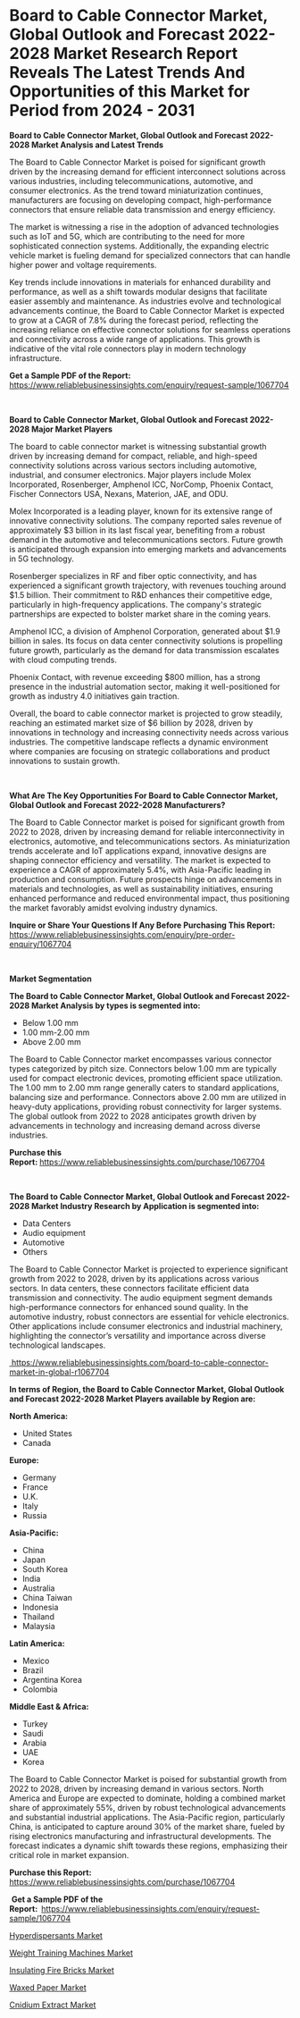 <p><h1>Board to Cable Connector Market, Global Outlook and Forecast 2022-2028 Market Research Report Reveals The Latest Trends And Opportunities of this Market for Period from 2024 - 2031</h1></p><p><strong>Board to Cable Connector Market, Global Outlook and Forecast 2022-2028 Market Analysis and Latest Trends</strong></p>
<p><p>The Board to Cable Connector Market is poised for significant growth driven by the increasing demand for efficient interconnect solutions across various industries, including telecommunications, automotive, and consumer electronics. As the trend toward miniaturization continues, manufacturers are focusing on developing compact, high-performance connectors that ensure reliable data transmission and energy efficiency. </p><p>The market is witnessing a rise in the adoption of advanced technologies such as IoT and 5G, which are contributing to the need for more sophisticated connection systems. Additionally, the expanding electric vehicle market is fueling demand for specialized connectors that can handle higher power and voltage requirements.</p><p>Key trends include innovations in materials for enhanced durability and performance, as well as a shift towards modular designs that facilitate easier assembly and maintenance. As industries evolve and technological advancements continue, the Board to Cable Connector Market is expected to grow at a CAGR of 7.8% during the forecast period, reflecting the increasing reliance on effective connector solutions for seamless operations and connectivity across a wide range of applications. This growth is indicative of the vital role connectors play in modern technology infrastructure.</p></p>
<p><strong>Get a Sample PDF of the Report:&nbsp;</strong> <a href="https://www.reliablebusinessinsights.com/enquiry/request-sample/1067704">https://www.reliablebusinessinsights.com/enquiry/request-sample/1067704</a></p>
<p>&nbsp;</p>
<p><strong>Board to Cable Connector Market, Global Outlook and Forecast 2022-2028 Major Market Players</strong></p>
<p><p>The board to cable connector market is witnessing substantial growth driven by increasing demand for compact, reliable, and high-speed connectivity solutions across various sectors including automotive, industrial, and consumer electronics. Major players include Molex Incorporated, Rosenberger, Amphenol ICC, NorComp, Phoenix Contact, Fischer Connectors USA, Nexans, Materion, JAE, and ODU.</p><p>Molex Incorporated is a leading player, known for its extensive range of innovative connectivity solutions. The company reported sales revenue of approximately $3 billion in its last fiscal year, benefiting from a robust demand in the automotive and telecommunications sectors. Future growth is anticipated through expansion into emerging markets and advancements in 5G technology.</p><p>Rosenberger specializes in RF and fiber optic connectivity, and has experienced a significant growth trajectory, with revenues touching around $1.5 billion. Their commitment to R&D enhances their competitive edge, particularly in high-frequency applications. The company's strategic partnerships are expected to bolster market share in the coming years.</p><p>Amphenol ICC, a division of Amphenol Corporation, generated about $1.9 billion in sales. Its focus on data center connectivity solutions is propelling future growth, particularly as the demand for data transmission escalates with cloud computing trends.</p><p>Phoenix Contact, with revenue exceeding $800 million, has a strong presence in the industrial automation sector, making it well-positioned for growth as industry 4.0 initiatives gain traction.</p><p>Overall, the board to cable connector market is projected to grow steadily, reaching an estimated market size of $6 billion by 2028, driven by innovations in technology and increasing connectivity needs across various industries. The competitive landscape reflects a dynamic environment where companies are focusing on strategic collaborations and product innovations to sustain growth.</p></p>
<p>&nbsp;</p>
<p><strong>What Are The Key Opportunities For Board to Cable Connector Market, Global Outlook and Forecast 2022-2028 Manufacturers?</strong></p>
<p><p>The Board to Cable Connector market is poised for significant growth from 2022 to 2028, driven by increasing demand for reliable interconnectivity in electronics, automotive, and telecommunications sectors. As miniaturization trends accelerate and IoT applications expand, innovative designs are shaping connector efficiency and versatility. The market is expected to experience a CAGR of approximately 5.4%, with Asia-Pacific leading in production and consumption. Future prospects hinge on advancements in materials and technologies, as well as sustainability initiatives, ensuring enhanced performance and reduced environmental impact, thus positioning the market favorably amidst evolving industry dynamics.</p></p>
<p><strong>Inquire or Share Your Questions If Any Before Purchasing This Report:</strong> <a href="https://www.reliablebusinessinsights.com/enquiry/pre-order-enquiry/1067704">https://www.reliablebusinessinsights.com/enquiry/pre-order-enquiry/1067704</a></p>
<p>&nbsp;</p>
<p><strong>Market Segmentation</strong></p>
<p><strong>The Board to Cable Connector Market, Global Outlook and Forecast 2022-2028 Market Analysis by types is segmented into:</strong></p>
<p><ul><li>Below 1.00 mm</li><li>1.00 mm-2.00 mm</li><li>Above 2.00 mm</li></ul></p>
<p><p>The Board to Cable Connector market encompasses various connector types categorized by pitch size. Connectors below 1.00 mm are typically used for compact electronic devices, promoting efficient space utilization. The 1.00 mm to 2.00 mm range generally caters to standard applications, balancing size and performance. Connectors above 2.00 mm are utilized in heavy-duty applications, providing robust connectivity for larger systems. The global outlook from 2022 to 2028 anticipates growth driven by advancements in technology and increasing demand across diverse industries.</p></p>
<p><strong>Purchase this Report:&nbsp;</strong><a href="https://www.reliablebusinessinsights.com/purchase/1067704">https://www.reliablebusinessinsights.com/purchase/1067704</a></p>
<p>&nbsp;</p>
<p><strong>The Board to Cable Connector Market, Global Outlook and Forecast 2022-2028 Market Industry Research by Application is segmented into:</strong></p>
<p><ul><li>Data Centers</li><li>Audio equipment</li><li>Automotive</li><li>Others</li></ul></p>
<p><p>The Board to Cable Connector Market is projected to experience significant growth from 2022 to 2028, driven by its applications across various sectors. In data centers, these connectors facilitate efficient data transmission and connectivity. The audio equipment segment demands high-performance connectors for enhanced sound quality. In the automotive industry, robust connectors are essential for vehicle electronics. Other applications include consumer electronics and industrial machinery, highlighting the connector’s versatility and importance across diverse technological landscapes.</p></p>
<p><a href="https://www.reliablebusinessinsights.com/board-to-cable-connector-market-in-global-r1067704">&nbsp;https://www.reliablebusinessinsights.com/board-to-cable-connector-market-in-global-r1067704</a></p>
<p><strong>In terms of Region, the Board to Cable Connector Market, Global Outlook and Forecast 2022-2028 Market Players available by Region are:</strong></p>
<p>
    <p> <strong> North America: </strong>
        <ul>
            <li>United States</li>
            <li>Canada</li>
        </ul>
        </p> 
    <p> <strong> Europe: </strong>
        <ul>
            <li>Germany</li>
            <li>France</li>
            <li>U.K.</li>
            <li>Italy</li>
            <li>Russia</li>
        </ul>
        </p> 
    <p> <strong> Asia-Pacific: </strong>
        <ul>
            <li>China</li>
            <li>Japan</li>
            <li>South Korea</li>
            <li>India</li>
            <li>Australia</li>
            <li>China Taiwan</li>
            <li>Indonesia</li>
            <li>Thailand</li>
            <li>Malaysia</li>
        </ul>
        </p> 
    <p> <strong> Latin America: </strong>
        <ul>
            <li>Mexico</li>
            <li>Brazil</li>
            <li>Argentina Korea</li>
            <li>Colombia</li>
        </ul>
        </p> 
    <p> <strong> Middle East & Africa: </strong>
        <ul>
            <li>Turkey</li>
            <li>Saudi</li>
            <li>Arabia</li>
            <li>UAE</li>
            <li>Korea</li>
        </ul>
    </p>
    </p>
<p><p>The Board to Cable Connector Market is poised for substantial growth from 2022 to 2028, driven by increasing demand in various sectors. North America and Europe are expected to dominate, holding a combined market share of approximately 55%, driven by robust technological advancements and substantial industrial applications. The Asia-Pacific region, particularly China, is anticipated to capture around 30% of the market share, fueled by rising electronics manufacturing and infrastructural developments. The forecast indicates a dynamic shift towards these regions, emphasizing their critical role in market expansion.</p></p>
<p><strong>Purchase this Report: </strong><a href="https://www.reliablebusinessinsights.com/purchase/1067704">https://www.reliablebusinessinsights.com/purchase/1067704</a></p>
<p>&nbsp;<strong>Get a Sample PDF of the Report:&nbsp;&nbsp;</strong><a href="https://www.reliablebusinessinsights.com/enquiry/request-sample/1067704">https://www.reliablebusinessinsights.com/enquiry/request-sample/1067704</a></p>
<p><strong></strong></p>
<p><p><a href="https://issuu.com/reportprime-2/docs/hyperdispersants-market-size-2030.p_8b8831e5aa7d45">Hyperdispersants Market</a></p><p><a href="https://medium.com/@ruth.murray9056/weight-training-machines-market-size-market-segmentation-market-trends-and-growth-analysis-186f81b1dd28">Weight Training Machines Market</a></p><p><a href="https://issuu.com/reportprime-2/docs/insulating-fire-bricks-market-size-_b07d1ed291d3a9">Insulating Fire Bricks Market</a></p><p><a href="https://medium.com/@roseboyd475/waxed-paper-market-forecast-global-market-trends-and-analysis-from-2024-to-2031-covered-in-160-356bc7166927">Waxed Paper Market</a></p><p><a href="https://www.linkedin.com/pulse/market-forecasting-change-global-cnidium-extract-dynamics-future-d0ttc?trackingId=NO%2Bjp%2Fk8S0evbKzU%2FtTuzA%3D%3D">Cnidium Extract Market</a></p></p>